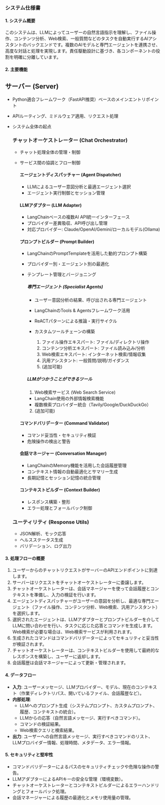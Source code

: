 ### システム仕様書

#### 1. システム概要
このシステムは、LLMによってユーザーの自然言語指示を理解し、ファイル操作、コンテンツ分析、Web検索、一般質問などのタスクを自動実行するAIアシスタントのバックエンドです。複数のAIモデルと専門エージェントを連携させ、高度な対話と処理を実現します。責任駆動設計に基づき、各コンポーネントの役割を明確に分離しています。

#### 2. 主要機能

## サーバー (Server)
- Python適合フレームワーク（FastAPI推奨）ベースのメインエントリポイント
- APIルーティング、ミドルウェア適用、リクエスト処理
- システム全体の起点

  ### チャットオーケストレーター (Chat Orchestrator)
  - チャット処理全体の管理・制御
  - サービス間の協調とフロー制御

    #### エージェントディスパッチャー (Agent Dispatcher)
    - LLMによるユーザー意図分析と最適エージェント選択
    - エージェント実行制御とセッション管理

    #### LLMアダプター (LLM Adapter)
    - LangChainベースの複数AI API統一インターフェース
    - プロバイダー差異吸収、API呼び出し管理
    - 対応プロバイダー: Claude/OpenAI/Gemini/ローカルモデル(Ollama)

    #### プロンプトビルダー (Prompt Builder)
    - LangChainのPromptTemplateを活用した動的プロンプト構築
    - プロバイダー別・エージェント別の最適化
    - テンプレート管理とバージョニング

      ##### 専門エージェント (Specialist Agents)
      - ユーザー意図分析の結果、呼び出される専門エージェント
      - LangChainのTools & Agentsフレームワーク活用
      - ReACTパターンによる推論・実行サイクル
      - カスタムツールチェーンの構築

        1. ファイル操作エキスパート: ファイル/ディレクトリ操作
        2. コンテンツ分析エキスパート: ファイル読み込み/分析
        3. Web検索エキスパート: インターネット検索/情報収集
        4. 汎用アシスタント: 一般質問/説明/ガイダンス
        5. (追加可能)

      ##### LLMがつかうことができるツール

        1. Web検索サービス (Web Search Service)
        - LangChain使用の外部情報検索機能
        - 複数検索プロバイダー統合（Tavily/Google/DuckDuckGo）

        2. (追加可能)

    #### コマンドバリデーター (Command Validator)
    - コマンド妥当性・セキュリティ検証
    - 危険操作の検出と警告

    #### 会話マネージャー (Conversation Manager)
    - LangChainのMemory機能を活用した会話履歴管理
    - コンテキスト情報の自動最適化とサマリー生成
    - 長期記憶とセッション記憶の統合管理

    #### コンテキストビルダー (Context Builder)
    - レスポンス構築・整形
    - エラー処理とフォールバック制御

  ### ユーティリティ (Response Utils)
  - JSON解析、モック応答
  - ヘルスステータス生成
  - バリデーション、ログ出力

#### 3. 処理フローの概要
1.  ユーザーからのチャットリクエストがサーバーのAPIエンドポイントに到達します。
2.  サーバーはリクエストをチャットオーケストレーターに委譲します。
3.  チャットオーケストレーターは、会話マネージャーを使って会話履歴とコンテキストを準備し、入力の検証を行います。
4.  エージェントディスパッチャーがユーザーの意図を分析し、最適な専門エージェント（ファイル操作、コンテンツ分析、Web検索、汎用アシスタント）を選択します。
5.  選択されたエージェントは、LLMアダプターとプロンプトビルダーを介してLLMに問い合わせを行い、タスクに応じた応答とコマンドを生成します。Web検索が必要な場合は、Web検索サービスが利用されます。
6.  生成されたコマンドはコマンドバリデーターによってセキュリティと妥当性が検証されます。
7.  チャットオーケストレーターは、コンテキストビルダーを使用して最終的なレスポンスを構築し、ユーザーに返却します。
8.  会話履歴は会話マネージャーによって更新・管理されます。

#### 4. データフロー
*   **入力**: ユーザーメッセージ、LLMプロバイダー、モデル、現在のコンテキスト（作業ディレクトリパス、開いているファイル、会話履歴など）。
*   **内部処理**:
    *   LLMへのプロンプト生成（システムプロンプト、カスタムプロンプト、履歴、コンテキストの統合）。
    *   LLMからの応答（自然言語メッセージ、実行すべきコマンド）。
    *   コマンドの検証結果。
    *   Web検索クエリと検索結果。
*   **出力**: ユーザーへの自然言語メッセージ、実行すべきコマンドのリスト、LLMプロバイダー情報、処理時間、メタデータ、エラー情報。

#### 5. セキュリティと堅牢性
*   コマンドバリデーターによるパスのセキュリティチェックや危険な操作の警告。
*   LLMアダプターによるAPIキーの安全な管理（環境変数）。
*   チャットオーケストレーターとコンテキストビルダーによるエラーハンドリングとフォールバック処理。
*   会話マネージャーによる履歴の最適化とメモリ使用量の管理。